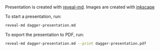 Presentation is created with [reveal-md](https://github.com/webpro/reveal-md).
Images are created with [inkscape](https://inkscape.org/)

To start a presentation, run:

```sh
reveal-md dagger-presentation.md
```

To export the presentation to PDF, run:

```sh
reveal-md dagger-presentation.md --print dagger-presentation.pdf
```